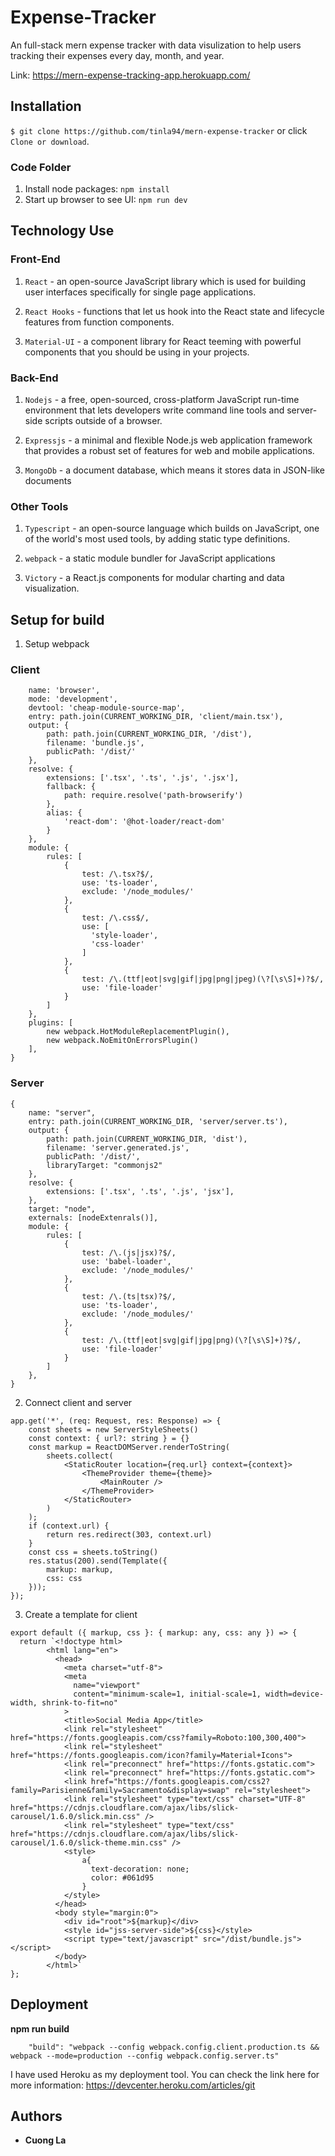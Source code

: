 # Expense-Tracker

An full-stack mern expense tracker with data visulization to help users tracking their expenses every day, month, and year.

Link: https://mern-expense-tracking-app.herokuapp.com/

## Installation

`$ git clone https://github.com/tinla94/mern-expense-tracker` or click `Clone or download`.

### Code Folder

1. Install node packages: `npm install`
2. Start up browser to see UI: `npm run dev`

## Technology Use

### Front-End

1. `React` - an open-source JavaScript library which is used for building user interfaces specifically for single page applications.

2. `React Hooks` - functions that let us hook into the React state and lifecycle features from function components.

3. `Material-UI` - a component library for React teeming with powerful components that you should be using in your projects.

### Back-End

1. `Nodejs` - a free, open-sourced, cross-platform JavaScript run-time environment that lets developers write command line tools and server-side scripts outside of a browser.

2. `Expressjs` - a minimal and flexible Node.js web application framework that provides a robust set of features for web and mobile applications.

3. `MongoDb` - a document database, which means it stores data in JSON-like documents

### Other Tools

1. `Typescript` - an open-source language which builds on JavaScript, one of the world's most used tools, by adding static type definitions.

2. `webpack` - a static module bundler for JavaScript applications

3. `Victory` - a React.js components for modular charting and data visualization.

## Setup for build

1. Setup webpack

### Client

```{
    name: 'browser',
    mode: 'development',
    devtool: 'cheap-module-source-map',
    entry: path.join(CURRENT_WORKING_DIR, 'client/main.tsx'),
    output: {
        path: path.join(CURRENT_WORKING_DIR, '/dist'),
        filename: 'bundle.js',
        publicPath: '/dist/'
    },
    resolve: {
        extensions: ['.tsx', '.ts', '.js', '.jsx'],
        fallback: {
            path: require.resolve('path-browserify')
        },
        alias: {
            'react-dom': '@hot-loader/react-dom'
        }
    },
    module: {
        rules: [
            {
                test: /\.tsx?$/,
                use: 'ts-loader',
                exclude: '/node_modules/'
            },
            {
                test: /\.css$/,
                use: [
                  'style-loader',
                  'css-loader'
                ]
            },
            {
                test: /\.(ttf|eot|svg|gif|jpg|png|jpeg)(\?[\s\S]+)?$/,
                use: 'file-loader'
            }
        ]
    },
    plugins: [
        new webpack.HotModuleReplacementPlugin(),
        new webpack.NoEmitOnErrorsPlugin()
    ],
}
```

### Server

```
{
    name: "server",
    entry: path.join(CURRENT_WORKING_DIR, 'server/server.ts'),
    output: {
        path: path.join(CURRENT_WORKING_DIR, 'dist'),
        filename: 'server.generated.js',
        publicPath: '/dist/',
        libraryTarget: "commonjs2"
    },
    resolve: {
        extensions: ['.tsx', '.ts', '.js', 'jsx'],
    },
    target: "node",
    externals: [nodeExtenrals()],
    module: {
        rules: [
            {
                test: /\.(js|jsx)?$/,
                use: 'babel-loader',
                exclude: '/node_modules/'
            },
            {
                test: /\.(ts|tsx)?$/,
                use: 'ts-loader',
                exclude: '/node_modules/'
            },
            {
                test: /\.(ttf|eot|svg|gif|jpg|png)(\?[\s\S]+)?$/,
                use: 'file-loader'
            }
        ]
    },
}
```

2. Connect client and server

```
app.get('*', (req: Request, res: Response) => {
    const sheets = new ServerStyleSheets()
    const context: { url?: string } = {}
    const markup = ReactDOMServer.renderToString(
        sheets.collect(
            <StaticRouter location={req.url} context={context}>
                <ThemeProvider theme={theme}>
                    <MainRouter />
                </ThemeProvider>
            </StaticRouter>
        )
    );
    if (context.url) {
        return res.redirect(303, context.url)
    }
    const css = sheets.toString()
    res.status(200).send(Template({
        markup: markup,
        css: css
    }));
});
```

3. Create a template for client

```
export default ({ markup, css }: { markup: any, css: any }) => {
  return `<!doctype html>
        <html lang="en">
          <head>
            <meta charset="utf-8">
            <meta
              name="viewport"
              content="minimum-scale=1, initial-scale=1, width=device-width, shrink-to-fit=no"
            >
            <title>Social Media App</title>
            <link rel="stylesheet" href="https://fonts.googleapis.com/css?family=Roboto:100,300,400">
            <link rel="stylesheet" href="https://fonts.googleapis.com/icon?family=Material+Icons">
            <link rel="preconnect" href="https://fonts.gstatic.com">
            <link rel="preconnect" href="https://fonts.gstatic.com">
            <link href="https://fonts.googleapis.com/css2?family=Parisienne&family=Sacramento&display=swap" rel="stylesheet">
            <link rel="stylesheet" type="text/css" charset="UTF-8" href="https://cdnjs.cloudflare.com/ajax/libs/slick-carousel/1.6.0/slick.min.css" />
            <link rel="stylesheet" type="text/css" href="https://cdnjs.cloudflare.com/ajax/libs/slick-carousel/1.6.0/slick-theme.min.css" />
            <style>
                a{
                  text-decoration: none;
                  color: #061d95
                }
            </style>
          </head>
          <body style="margin:0">
            <div id="root">${markup}</div>
            <style id="jss-server-side">${css}</style>
            <script type="text/javascript" src="/dist/bundle.js"></script>
          </body>
        </html>`
};
```

## Deployment

**npm run build**

```
    "build": "webpack --config webpack.config.client.production.ts && webpack --mode=production --config webpack.config.server.ts"
```

I have used Heroku as my deployment tool. You can check the link here for more information: 
https://devcenter.heroku.com/articles/git

## Authors
- **Cuong La**
